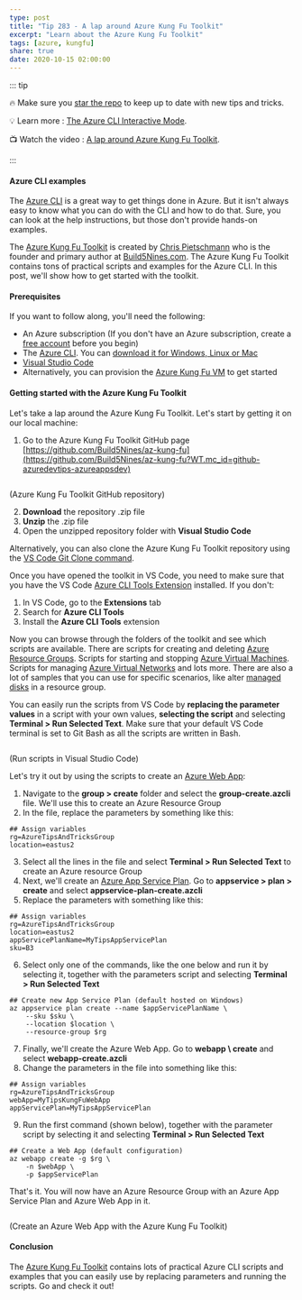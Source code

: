 ```yaml
---
type: post
title: "Tip 283 - A lap around Azure Kung Fu Toolkit"
excerpt: "Learn about the Azure Kung Fu Toolkit"
tags: [azure, kungfu]
share: true
date: 2020-10-15 02:00:00
---
```


::: tip 

:fire: Make sure you [star the repo](http://azuredev.tips?WT.mc_id=azure-azuredevtips-azureappsdev) to keep up to date with new tips and tricks.

:bulb: Learn more : [The Azure CLI Interactive Mode](https://docs.microsoft.com/cli/azure/interactive-azure-cli?WT.mc_id=docs-azuredevtips-azureappsdev ). 

:tv: Watch the video : [A lap around Azure Kung Fu Toolkit](https://youtu.be/k9eQ8p2BoYU?WT.mc_id=youtube-azuredevtips-azureappsdev).

:::

#### Azure CLI examples
The [Azure CLI](https://docs.microsoft.com/cli/azure/?WT.mc_id=docs-azuredevtips-azureappsdev) is a great way to get things done in Azure. But it isn't always easy to know what you can do with the CLI and how to do that. Sure, you can look at the help instructions, but those don't provide hands-on examples.

The [Azure Kung Fu Toolkit](https://build5nines.com/azure-kung-fu-toolkit/?WT.mc_id=other-azuredevtips-azureappsdev) is created by [Chris Pietschmann](https://twitter.com/crpietschmann?WT.mc_id=other-azuredevtips-azureappsdev) who is the founder and primary author at [Build5Nines.com](https://build5nines.com/?WT.mc_id=other-azuredevtips-azureappsdev). The Azure Kung Fu Toolkit contains tons of practical scripts and examples for the Azure CLI. In this post, we'll show how to get started with the toolkit.

#### Prerequisites
If you want to follow along, you'll need the following:
* An Azure subscription (If you don't have an Azure subscription, create a [free account](https://azure.microsoft.com/free/?WT.mc_id=azure-azuredevtips-azureappsdev) before you begin)
* The [Azure CLI](https://docs.microsoft.com/cli/azure/?WT.mc_id=docs-azuredevtips-azureappsdev). You can [download it for Windows, Linux or Mac](https://docs.microsoft.com/cli/azure/install-azure-cli?WT.mc_id=docs-azuredevtips-azureappsdev)
* [Visual Studio Code](https://code.visualstudio.com/?WT.mc_id=other-azuredevtips-azureappsdev)
* Alternatively, you can provision the [Azure Kung Fu VM](https://build5nines.com/az-kung-fu-vm/?WT.mc_id=other-azuredevtips-azureappsdev) to get started

#### Getting started with the Azure Kung Fu Toolkit
Let's take a lap around the Azure Kung Fu Toolkit. Let's start by getting it on our local machine:

1. Go to the Azure Kung Fu Toolkit GitHub page [https://github.com/Build5Nines/az-kung-fu](https://github.com/Build5Nines/az-kung-fu?WT.mc_id=github-azuredevtips-azureappsdev)

<img :src="$withBase('/files/69kunfutoolkit.png')">

(Azure Kung Fu Toolkit GitHub repository)

2. **Download** the repository .zip file
3. **Unzip** the .zip file
4. Open the unzipped repository folder with **Visual Studio Code**

Alternatively, you can also clone the Azure Kung Fu Toolkit repository using the [VS Code Git Clone command](https://code.visualstudio.com/docs/editor/versioncontrol#_cloning-a-repository?WT.mc_id=other-azuredevtips-azureappsdev). 

Once you have opened the toolkit in VS Code, you need to make sure that you have the VS Code [Azure CLI Tools Extension](https://marketplace.visualstudio.com/items?itemName=ms-vscode.azurecli&WT.mc_id=other-azuredevtips-azureappsdev) installed. If you don't:
1. In VS Code, go to the **Extensions** tab
2. Search for **Azure CLI Tools**
3. Install the **Azure CLI Tools** extension

Now you can browse through the folders of the toolkit and see which scripts are available. There are scripts for creating and deleting [Azure Resource Groups](https://docs.microsoft.com/azure/azure-resource-manager/management/overview?WT.mc_id=docs-azuredevtips-azureappsdev ). Scripts for starting and stopping [Azure Virtual Machines](https://azure.microsoft.com/services/virtual-machines/?WT.mc_id=azure-azuredevtips-azureappsdev). Scripts for managing [Azure Virtual Networks](https://docs.microsoft.com/azure/virtual-network/virtual-networks-overview?WT.mc_id=docs-azuredevtips-azureappsdev) and lots more. There are also a lot of samples that you can use for specific scenarios, like alter [managed disks](https://docs.microsoft.com/azure/virtual-machines/windows/managed-disks-overview?WT.mc_id=docs-azuredevtips-azureappsdev) in a resource group.

You can easily run the scripts from VS Code by **replacing the parameter values** in a script with your own values, **selecting the script** and selecting **Terminal > Run Selected Text**. Make sure that your default VS Code terminal is set to Git Bash as all the scripts are written in Bash. 

<img :src="$withBase('/files/69rnuinvscode.png')">

(Run scripts in Visual Studio Code)

Let's try it out by using the scripts to create an [Azure Web App](https://azure.microsoft.com/services/app-service/web/?WT.mc_id=azure-azuredevtips-azureappsdev):

1. Navigate to the **group > create** folder and select the **group-create.azcli** file. We'll use this to create an Azure Resource Group
2. In the file, replace the parameters by something like this:
```
## Assign variables
rg=AzureTipsAndTricksGroup
location=eastus2
```
3. Select all the lines in the file and select **Terminal > Run Selected Text** to create an Azure resource Group
4. Next, we'll create an [Azure App Service Plan](https://docs.microsoft.com/azure/app-service/overview-hosting-plans?WT.mc_id=docs-azuredevtips-azureappsdev). Go to **appservice > plan > create** and select **appservice-plan-create.azcli** 
5. Replace the parameters with something like this:
```
## Assign variables
rg=AzureTipsAndTricksGroup
location=eastus2
appServicePlanName=MyTipsAppServicePlan
sku=B3
```
6. Select only one of the commands, like the one below and run it by selecting it, together with the parameters script and selecting **Terminal > Run Selected Text**
```
## Create new App Service Plan (default hosted on Windows)
az appservice plan create --name $appServicePlanName \
    --sku $sku \
    --location $location \
    --resource-group $rg
```
7. Finally, we'll create the Azure Web App. Go to **webapp \ create** and select **webapp-create.azcli**
8. Change the parameters in the file into something like this:
```
## Assign variables
rg=AzureTipsAndTricksGroup
webApp=MyTipsKungFuWebApp
appServicePlan=MyTipsAppServicePlan
```
9. Run the first command (shown below), together with the parameter script by selecting it and selecting **Terminal > Run Selected Text**
```
## Create a Web App (default configuration)
az webapp create -g $rg \
    -n $webApp \
    -p $appServicePlan
```

That's it. You will now have an Azure Resource Group with an Azure App Service Plan and Azure Web App in it. 

<img :src="$withBase('/files/69rnuinvscode.png')">

(Create an Azure Web App with the Azure Kung Fu Toolkit)

#### Conclusion
The [Azure Kung Fu Toolkit](https://build5nines.com/azure-kung-fu-toolkit/?WT.mc_id=other-azuredevtips-azureappsdev) contains lots of practical Azure CLI scripts and examples that you can easily use by replacing parameters and running the scripts. Go and check it out!